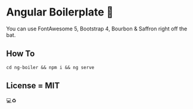 # Angular Boilerplate :flashlight:

You can use FontAwesome 5, Bootstrap 4, Bourbon & Saffron right off the bat.

## How To

`cd ng-boiler && npm i && ng serve`

## License = MIT
:computer::recycle:
